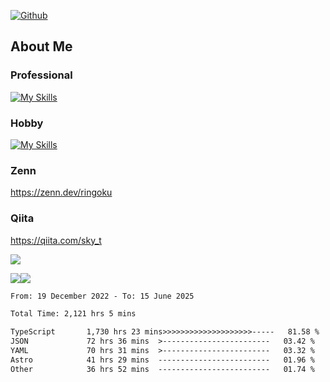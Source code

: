 [![Github](https://img.shields.io/github/followers/skyt-a?label=Follow&style=social)](https://github.com/skyt-a)

## About Me
### Professional
[![My Skills](https://skillicons.dev/icons?i=react,ts,js,nodejs,java,graphql,firebase,githubactions&theme=light)](https://skillicons.dev)
### Hobby
[![My Skills](https://skillicons.dev/icons?i=unity,rust,py&theme=light)](https://skillicons.dev)

### Zenn
https://zenn.dev/ringoku
### Qiita
https://qiita.com/sky_t


![](https://github-profile-summary-cards.vercel.app/api/cards/profile-details?username=skyt-a&theme=default)

![](https://github-profile-summary-cards.vercel.app/api/cards/repos-per-language?username=skyt-a&theme=default)![](https://github-profile-summary-cards.vercel.app/api/cards/stats?username=RinGoku&theme=default)

<!--START_SECTION:waka-->

```txt
From: 19 December 2022 - To: 15 June 2025

Total Time: 2,121 hrs 5 mins

TypeScript       1,730 hrs 23 mins>>>>>>>>>>>>>>>>>>>>-----   81.58 %
JSON             72 hrs 36 mins  >------------------------   03.42 %
YAML             70 hrs 31 mins  >------------------------   03.32 %
Astro            41 hrs 29 mins  -------------------------   01.96 %
Other            36 hrs 52 mins  -------------------------   01.74 %
```

<!--END_SECTION:waka-->
